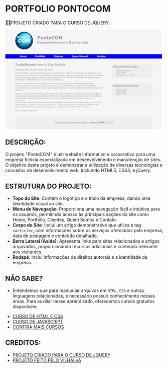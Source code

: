 # PORTFOLIO PONTOCOM
👨‍🏫PROJETO CRIADO PARA O CURSO DE JQUERY.

<img src="./IMAGENS/FOTO_1.png" align="center" width="500"> <br>
<img src="./IMAGENS/FOTO_2.png" align="center" width="500"> <br>

## DESCRIÇÃO:
O projeto "PontoCOM" é um website informativo e corporativo para uma empresa fictícia especializada em desenvolvimento e manutenção de sites. O objetivo deste projeto é demonstrar a utilização de diversas tecnologias e conceitos de desenvolvimento web, incluindo HTML5, CSS3, e jQuery. 

## ESTRUTURA DO PROJETO:
- **Topo do Site**: Contém o logotipo e o título da empresa, dando uma identidade visual ao site.
- **Menu de Navegação**: Proporciona uma navegação fácil e intuitiva para os usuários, permitindo acesso às principais seções do site como Home, Portfólio, Clientes, Quem Somos e Contato.
- **Corpo do Site**: Inclui um artigo demonstrativo que utiliza a tag `<article>`, com informações sobre os serviços oferecidos pela empresa, data de postagem e conteúdo detalhado.
- **Barra Lateral (Aside)**: Apresenta links para sites relacionados e artigos arquivados, proporcionando recursos adicionais e conteúdo relevante aos visitantes.
- **Rodapé**: Inclui informações de direitos autorais e a identidade da empresa.

## NÃO SABE?
- Entendemos que para manipular arquivos em `HTML`, `CSS` e outras linguagens relacionadas, é necessário possuir conhecimento nessas áreas. Para auxiliar nesse aprendizado, oferecemos cursos gratuitos disponíveis:
* [CURSO DE HTML E CSS](https://github.com/VILHALVA/CURSO-DE-HTML-E-CSS)
* [CURSO DE JAVASCRIPT](https://github.com/VILHALVA/CURSO-DE-JAVASCRIPT)
* [CONFIRA MAIS CURSOS](https://github.com/VILHALVA?tab=repositories&q=+topic:CURSO)

## CREDITOS:
- [PROJETO CRIADO PARA O CURSO DE JQUERY](https://github.com/VILHALVA/CURSO-DE-JQUERY)
- [PROJETO FEITO PELO VILHALVA](https://github.com/VILHALVA)